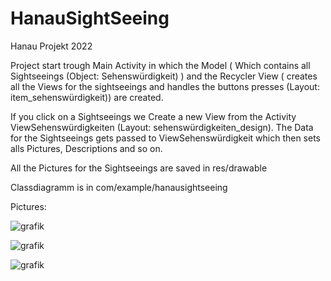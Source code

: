 # HanauSightSeeing
Hanau Projekt 2022

Project start trough Main Activity in which the Model ( Which contains all Sightseeings (Object: Sehenswürdigkeit) ) 
and the Recycler View ( creates all the Views for the sightseeings and handles the buttons presses (Layout: item_sehenswürdigkeit)) are created.

If you click on a Sightseeings we Create a new View from the Activity ViewSehenswürdigkeiten (Layout: sehenswürdigkeiten_design).
The Data for the Sightseeings gets passed to ViewSehenswürdigkeit which then sets alls Pictures, Descriptions and so on.

All the Pictures for the Sightseeings are saved in res/drawable

Classdiagramm is in com/example/hanausightseeing

Pictures:


![grafik](https://user-images.githubusercontent.com/99393791/170226034-2082c8ce-787b-4c82-95a7-f40cbe203069.png)

![grafik](https://user-images.githubusercontent.com/99393791/170226190-1af85f94-7f69-4e30-9124-55309be5aba8.png)

![grafik](https://user-images.githubusercontent.com/99393791/170226281-c268d075-2065-46eb-9ad3-95ea8c89a0a8.png)
